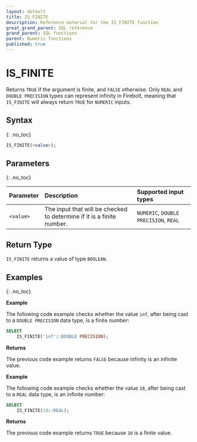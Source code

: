 ```yaml
---
layout: default
title: IS_FINITE
description: Reference material for the IS_FINITE function
great_grand_parent: SQL reference
grand_parent: SQL functions
parent: Numeric functions
published: true
---
```


# IS_FINITE

Returns `TRUE` if the argument is finite, and `FALSE` otherwise. Only `REAL` and `DOUBLE PRECISION` types can represent infinity in Firebolt, meaning that `IS_FINITE` will always return `TRUE` for `NUMERIC` inputs.

## Syntax

{: .no_toc}

```sql
IS_FINITE(<value>);
```

## Parameters

{: .no_toc}

| Parameter | Description                                    | Supported input types                 |
| :-------- | :--------------------------------------------- | :------------------------------------ |
| `<value>` | The input that will be checked to determine if it is a finite number. | `NUMERIC`, `DOUBLE PRECISION`, `REAL` |

## Return Type

`IS_FINITE` returns a value of type `BOOLEAN`.

## Examples

{: .no_toc}

**Example**

The following code example checks whether the value `inf`, after being cast to a `DOUBLE PRECISION` data type, is a finite number:

```sql
SELECT
    IS_FINITE('inf'::DOUBLE PRECISION);
```

**Returns**

The previous code example returns `FALSE` because infinity is an infinite value.

**Example**

The following code example checks whether the value `10`, after being cast to a `REAL` data type, is an infinite number:

```sql
SELECT
    IS_FINITE(10::REAL);
```

**Returns**

The previous code example returns `TRUE` because `10` is a finite value.
